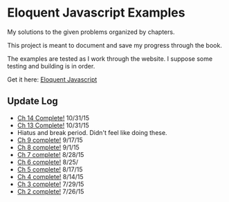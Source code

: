 # Eloquent Javascript Examples

My solutions to the given problems organized by chapters.

This project is meant to document and save my progress through the book.

The examples are tested as I work through the website. I suppose some testing and building is in order.

Get it here: [Eloquent Javascript](http://eloquentjavascript.net/)

## Update Log
* [Ch 14 Complete!](http://eloquentjavascript.net/14_event.html) 10/31/15
* [Ch 13 Complete!](http://eloquentjavascript.net/13_dom.html) 10/31/15
* Hiatus and break period. Didn't feel like doing these.
* [Ch 9 complete!](http://eloquentjavascript.net/09_regexp.html) 9/17/15
* [Ch 8 complete!](http://eloquentjavascript.net/08_error.html) 9/1/15
* [Ch 7 complete!](http://eloquentjavascript.net/07_elife.html) 8/28/15
* [Ch 6 complete!](http://eloquentjavascript.net/06_object.html) 8/25/
* [Ch 5 complete!](http://eloquentjavascript.net/05_higher_order.html) 8/17/15
* [Ch 4 complete!](http://eloquentjavascript.net/04_data.html) 8/14/15
* [Ch 3 complete!](http://eloquentjavascript.net/03_functions.html) 7/29/15
* [Ch 2 complete!](http://eloquentjavascript.net/02_program_structure.html) 7/26/15
